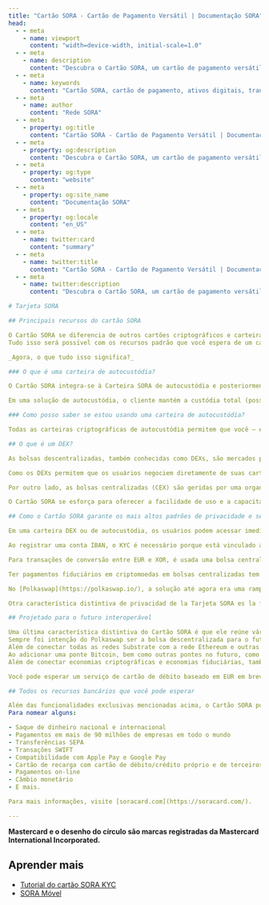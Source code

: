 ```yaml
---
title: "Cartão SORA - Cartão de Pagamento Versátil | Documentação SORA"
head:
  - - meta
    - name: viewport
      content: "width=device-width, initial-scale=1.0"
  - - meta
    - name: description
      content: "Descubra o Cartão SORA, um cartão de pagamento versátil projetado para fornecer aos usuários acesso contínuo aos seus ativos digitais. Aprenda sobre os recursos, benefícios e integração do Cartão SORA dentro do ecossistema SORA, permitindo transações seguras e convenientes tanto online quanto offline."
  - - meta
    - name: keywords
      content: "Cartão SORA, cartão de pagamento, ativos digitais, transações seguras, transações convenientes"
  - - meta
    - name: author
      content: "Rede SORA"
  - - meta
    - property: og:title
      content: "Cartão SORA - Cartão de Pagamento Versátil | Documentação SORA"
  - - meta
    - property: og:description
      content: "Descubra o Cartão SORA, um cartão de pagamento versátil projetado para fornecer aos usuários acesso contínuo aos seus ativos digitais. Aprenda sobre os recursos, benefícios e integração do Cartão SORA dentro do ecossistema SORA, permitindo transações seguras e convenientes tanto online quanto offline."
  - - meta
    - property: og:type
      content: "website"
  - - meta
    - property: og:site_name
      content: "Documentação SORA"
  - - meta
    - property: og:locale
      content: "en_US"
  - - meta
    - name: twitter:card
      content: "summary"
  - - meta
    - name: twitter:title
      content: "Cartão SORA - Cartão de Pagamento Versátil | Documentação SORA"
  - - meta
    - name: twitter:description
      content: "Descubra o Cartão SORA, um cartão de pagamento versátil projetado para fornecer aos usuários acesso contínuo aos seus ativos digitais. Aprenda sobre os recursos, benefícios e integração do Cartão SORA dentro do ecossistema SORA, permitindo transações seguras e convenientes tanto online quanto offline."

# Tarjeta SORA

## Principais recursos do cartão SORA

O Cartão SORA se diferencia de outros cartões criptográficos e carteiras por ser uma carteira criptográfica única de autocustódia com um DEX no mesmo aplicativo que seu IBAN e cartão de débito, garantindo os mais altos padrões de privacidade e segurança. O cartão SORA foi projetado especificamente para interoperabilidade futura, conectando vários ecossistemas baseados em EVM e redes de substrato Polkadot em uma única solução.
Tudo isso será possível com os recursos padrão que você espera de um cartão de débito e carteira bancária.

_Agora, o que tudo isso significa?_

### O que é uma carteira de autocustódia?

O Cartão SORA integra-se à Carteira SORA de autocustódia e posteriormente será integrado à Fearless Wallet, a carteira DeFI para o ecossistema Dotsama. Outros cartões criptográficos, como crypto.com e Binance Card, estão conectados a carteiras de custódia.

Em uma solução de autocustódia, o cliente mantém a custódia total (posse) de seus criptoativos em todos os momentos. A carteira (SORA ou Fearless Wallet) é simplesmente uma interface para gerenciar seus ativos de forma conveniente e se conecta diretamente ao blockchain sem intermediários. Na solução de custódia, você confia a posse de seus ativos ao provedor da carteira e não pode realizar transações diretamente no blockchain.

### Como posso saber se estou usando uma carteira de autocustódia?

Todas as carteiras criptográficas de autocustódia permitem que você – e somente você – possua a chave privada associada ao seu endereço público. Essa chave privada assume a forma de um arquivo ou "frase mnemônica" que consiste em 12 a 24 palavras geradas aleatoriamente. Se a sua carteira não tiver essa opção, é uma carteira de custódia e você não tem controle total sobre seus ativos criptográficos!

## O que é um DEX?

As bolsas descentralizadas, também conhecidas como DEXs, são mercados peer-to-peer onde os comerciantes de criptomoedas realizam transações diretamente na rede, sem entregar a gestão de seus fundos a um intermediário ou custodiante. Polkaswap.io é um ótimo exemplo de DEX bem projetado e eficiente. A transação direta com um blockchain torna os DEXs a solução definitiva para liberdade financeira e privacidade. Essas transações são facilitadas pelo uso de acordos autoexecutáveis ​​escritos em código denominado contratos inteligentes.

Como os DEXs permitem que os usuários negociem diretamente de suas carteiras, interagindo com o blockchain, os usuários devem proteger seus fundos e são responsáveis ​​por perdê-los se cometerem erros, como perder suas chaves privadas ou enviar fundos para endereços errados.

Por outro lado, as bolsas centralizadas (CEX) são geridas por uma organização centralizada, como um banco ou bolsa (por exemplo, Binance), que estão envolvidas em serviços financeiros que procuram obter lucros, e também podem tornar-se insolventes e perder todos os fundos do clientes. A elevada regulamentação das bolsas centralizadas muitas vezes torna-as mais difíceis de incorporar, uma vez que muitas perguntas e informações pessoais devem ser adquiridas antes que os utilizadores possam negociar.

O Cartão SORA se esforça para oferecer a facilidade de uso e a capacitação de autocustódia que os usuários do Polkaswap e da rede SORA esperam, com links para o sistema financeiro global que tradicionalmente era da alçada das exchanges centralizadas.

## Como o Cartão SORA garante os mais altos padrões de privacidade e segurança?

Em uma carteira DEX ou de autocustódia, os usuários podem acessar imediatamente seus saldos criptográficos após conectarem-se com sua chave privada. Eles não serão obrigados a enviar quaisquer informações pessoais, como nomes e endereços. Isto é óptimo para indivíduos que valorizam a sua privacidade e soberania pessoal sobre os seus próprios bens.

Ao registrar uma conta IBAN, o KYC é necessário porque está vinculado ao mundo TradFi. Para salvaguardar ao máximo a sua privacidade, mesmo ao configurar um IBAN, o KYC integrado acontece diretamente no fornecedor do IBAN e nenhum dos seus dados pessoais é armazenado na rede SORA ou na Carteira SORA. Além disso, o provedor de IBAN não tem informações sobre as transações da sua carteira criptografada. Desta forma, a sua carteira criptografada permanece autocustódia, anónima e descentralizada, enquanto a sua carteira fiduciária cumpre os regulamentos e lhe dá acesso ao sistema financeiro global TradFi.

Para transações de conversão entre EUR e XOR, é usada uma bolsa centralizada regulamentada, de modo que seus fundos serão transferidos por 6 a 8 segundos para este CEX integrado antes que seu IBAN ou saldo de conta criptográfica descentralizada seja atualizado.

Ter pagamentos fiduciários em criptomoedas em bolsas centralizadas tem suas vantagens. No entanto, os usuários ainda enfrentam o desafio de possuir suas chaves privadas. Depois que um usuário compra criptografia em uma exchange centralizada, ele possui a criptografia, mas tecnicamente não a tem sob seu controle. Caso a bolsa centralizada seja hackeada ou vá à falência, os usuários poderão perder seus ativos. Consequentemente, muitos usuários de criptografia estão migrando para bolsas e carteiras sem custódia para ter mais controle sobre seus ativos. No entanto, ingressar no ecossistema DeFi (finanças descentralizadas) é um desafio, pois a maioria das plataformas aceita apenas depósitos em criptomoedas. Isso cria uma barreira para usuários apenas fiduciários, impedindo-os efetivamente de ingressar no ecossistema DeFi.

No [Polkaswap](https://polkaswap.io/), a solução até agora era uma rampa de entrada e saída fiduciária via MoonPay, que exige que você compre ETH com taxas de conversão significativas, faça a ponte entre o ETH de sua carteira Ethereum (como MetaMask) para sua conta SORA e pague as taxas de ponte na rede Ethereum, antes que esteja acessível em sua carteira SORA. Como você pode ver, isso leva a uma experiência do usuário abaixo do ideal. A regulamentação não permite que moedas fiduciárias (EUR, USD, etc.) estejam disponíveis diretamente em bolsas descentralizadas, mas a abordagem do Cartão SORA de ter uma segregação clara entre carteiras TradFi e DeFi permite aos usuários obter o melhor dos dois mundos.

Otra característica distintiva de privacidad de la Tarjeta SORA es la forma en que los datos de transacción están disponibles, o más bien no disponibles para terceros. Por defecto, los datos de transacción de un usuario de Tarjeta SORA solo están disponibles para el emisor de IBAN y Mastercard®. Estos datos no están disponibles para terceros como otros bancos ni para el público, permitiendo un comportamiento de gasto discreto.

## Projetado para o futuro interoperável

Uma última característica distintiva do Cartão SORA é que ele reúne vários ecossistemas e economias e permite fazer transações entre eles em um único aplicativo.
Sempre foi intenção do Polkaswap ser a bolsa descentralizada para o futuro interoperável.
Além de conectar todas as redes Substrate com a rede Ethereum e outras redes compatíveis com EVM, como Binance Smart Chain, Energy Web Chain, rede OKC e Klaytn, o Cartão SORA em breve preencherá a lacuna entre essas criptomoedas e economias fiduciárias.
Ao adicionar uma ponte Bitcoin, bem como outras pontes no futuro, como aquelas que conectam os próximos parachains SORA Kusama e SORA Polkadot, a comunidade SORA visualiza todos os seus ativos em um só lugar, feito de forma descentralizada e autocustódia, o que é aceitável dentro dos quadros regulamentares.
Além de conectar economias criptográficas e economias fiduciárias, também estamos trabalhando arduamente para conectar múltiplas economias fiduciárias.

Você pode esperar um serviço de cartão de débito baseado em EUR em breve, seguido por um lançamento de cartão de débito em GBP e USD. Além disso, outras +20 moedas locais estarão disponíveis na carteira nos próximos meses. Isto permitirá uma experiência de usuário ideal para residentes não europeus, não americanos e não britânicos, para conectar suas finanças locais com as economias criptográficas/EUR/USD/GBP.

## Todos os recursos bancários que você pode esperar

Além das funcionalidades exclusivas mencionadas acima, o Cartão SORA possui todas as funcionalidades que se espera de uma carteira bancária e cartão de débito.
Para nomear alguns:

- Saque de dinheiro nacional e internacional
- Pagamentos em mais de 90 milhões de empresas em todo o mundo
- Transferências SEPA
- Transações SWIFT
- Compatibilidade com Apple Pay e Google Pay
- Cartão de recarga com cartão de débito/crédito próprio e de terceiros
- Pagamentos on-line
- Câmbio monetário
- E mais.

Para mais informações, visite [soracard.com](https://soracard.com/).

---
```


**Mastercard e o desenho do círculo são marcas registradas da Mastercard International Incorporated.**

## Aprender mais

- [Tutorial do cartão SORA KYC](/sora-card-kyc-tutorial)
- [SORA Móvel](/móvel)
